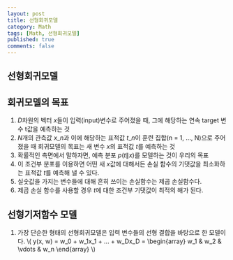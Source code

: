 ```yaml
---
layout: post
title: 선형회귀모델
category: Math
tags: [Math, 선형회귀모델]
published: true
comments: false
---
```


선형회귀모델
---

## 회귀모델의 목표
1. $D$차원의 벡터 $x$들이 입력(input)변수로 주어졌을 때, 그에 해당하는 연속 target 변수 t값을 예측하는 것
2. $N$개의 관측값 ${x\_n}$과 이에 해당하는 표적값 ${t\_n}$이 훈련 집합(n = 1, ..., N)으로 주어졌을 때 회귀모델의 목표는 새 변수 $x$의 표적값 $t$를 예측하는 것
3. 확률적인 측면에서 말하자면, 예측 분포 $p(t\|x)$를 모델하는 것이 우리의 목표
4. 이 조건부 분포를 이용하면 어떤 새 $x$값에 대해서든 손실 함수의 기댓값을 최소화하는 표적값 $t$를 예측해 낼 수 있다.
5. 실숫값을 가지는 변수들에 대해 흔히 쓰이는 손실함수는 제곱 손실함수다.
6. 제곱 손실 함수를 사용할 경우 $t$에 대한 조건부 기댓값이 최적의 해가 된다.

## 선형기저함수 모델
1. 가장 단순한 형태의 선형회귀모델은 입력 변수들의 선형 결합을 바탕으로 한 모델이다.
\\( y(x, w) = w\_0 + w\_1x\_1 + ... + w\_Dx\_D  = \begin{array} w\_1 &  w\_2 & \vdots & w\_n \end{array} \\)




